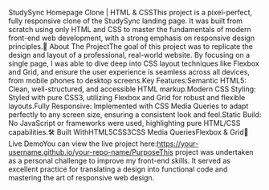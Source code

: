 StudySync Homepage Clone | HTML & CSSThis project is a pixel-perfect, fully responsive clone of the StudySync landing page. It was built from scratch using only HTML and CSS to master the fundamentals of modern front-end web development, with a strong emphasis on responsive design principles.🌟 About The ProjectThe goal of this project was to replicate the design and layout of a professional, real-world website. By focusing on a single page, I was able to dive deep into CSS layout techniques like Flexbox and Grid, and ensure the user experience is seamless across all devices, from mobile phones to desktop screens.Key Features:Semantic HTML5: Clean, well-structured, and accessible HTML markup.Modern CSS Styling: Styled with pure CSS3, utilizing Flexbox and Grid for robust and flexible layouts.Fully Responsive: Implemented with CSS Media Queries to adapt perfectly to any screen size, ensuring a consistent look and feel.Static Build: No JavaScript or frameworks were used, highlighting pure HTML/CSS capabilities.🛠️ Built WithHTML5CSS3CSS Media QueriesFlexbox & Grid🚀 Live DemoYou can view the live project here:https://your-username.github.io/your-repo-name/PurposeThis project was undertaken as a personal challenge to improve my front-end skills. It served as excellent practice for translating a design into functional code and mastering the art of responsive web design.
